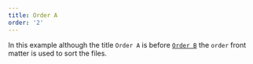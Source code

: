 ```yaml
---
title: Order A
order: '2'
---
```


In this example although the title `Order A` is before [`Order B`](ob) the `order` front matter is used to sort the files.
